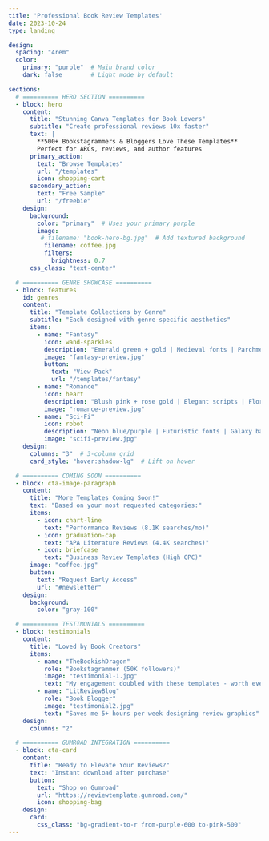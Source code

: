 ```yaml
---
title: 'Professional Book Review Templates'
date: 2023-10-24
type: landing

design:
  spacing: "4rem"
  color:
    primary: "purple"  # Main brand color
    dark: false        # Light mode by default

sections:
  # ========== HERO SECTION ==========
  - block: hero
    content:
      title: "Stunning Canva Templates for Book Lovers"
      subtitle: "Create professional reviews 10x faster"
      text: |
        **500+ Bookstagrammers & Bloggers Love These Templates**  
        Perfect for ARCs, reviews, and author features
      primary_action:
        text: "Browse Templates"
        url: "/templates"
        icon: shopping-cart
      secondary_action:
        text: "Free Sample"
        url: "/freebie"
    design:
      background:
        color: "primary"  # Uses your primary purple
        image:
         # filename: "book-hero-bg.jpg"  # Add textured background
          filename: coffee.jpg
          filters:
            brightness: 0.7
      css_class: "text-center"

  # ========== GENRE SHOWCASE ==========
  - block: features
    id: genres
    content:
      title: "Template Collections by Genre"
      subtitle: "Each designed with genre-specific aesthetics"
      items:
        - name: "Fantasy"
          icon: wand-sparkles
          description: "Emerald green + gold | Medieval fonts | Parchment textures"
          image: "fantasy-preview.jpg"
          button:
            text: "View Pack"
            url: "/templates/fantasy"
        - name: "Romance"
          icon: heart
          description: "Blush pink + rose gold | Elegant scripts | Floral accents"
          image: "romance-preview.jpg"
        - name: "Sci-Fi"
          icon: robot
          description: "Neon blue/purple | Futuristic fonts | Galaxy backgrounds"
          image: "scifi-preview.jpg"
    design:
      columns: "3"  # 3-column grid
      card_style: "hover:shadow-lg"  # Lift on hover

  # ========== COMING SOON ==========
  - block: cta-image-paragraph
    content:
      title: "More Templates Coming Soon!"
      text: "Based on your most requested categories:"
      items:
        - icon: chart-line
          text: "Performance Reviews (8.1K searches/mo)"
        - icon: graduation-cap
          text: "APA Literature Reviews (4.4K searches)"
        - icon: briefcase
          text: "Business Review Templates (High CPC)"
      image: "coffee.jpg"
      button:
        text: "Request Early Access"
        url: "#newsletter"
    design:
      background:
        color: "gray-100"

  # ========== TESTIMONIALS ==========
  - block: testimonials
    content:
      title: "Loved by Book Creators"
      items:
        - name: "TheBookishDragon"
          role: "Bookstagrammer (50K followers)"
          image: "testimonial-1.jpg"
          text: "My engagement doubled with these templates - worth every penny!"
        - name: "LitReviewBlog"
          role: "Book Blogger"
          image: "testimonial2.jpg"
          text: "Saves me 5+ hours per week designing review graphics"
    design:
      columns: "2"

  # ========== GUMROAD INTEGRATION ==========
  - block: cta-card
    content:
      title: "Ready to Elevate Your Reviews?"
      text: "Instant download after purchase"
      button:
        text: "Shop on Gumroad"
        url: "https://reviewtemplate.gumroad.com/"
        icon: shopping-bag
    design:
      card:
        css_class: "bg-gradient-to-r from-purple-600 to-pink-500"
---
```

